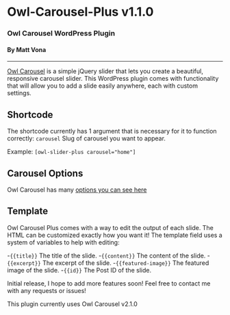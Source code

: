 # Owl-Carousel-Plus v1.1.0
### Owl Carousel WordPress Plugin
#### By Matt Vona

---

[Owl Carousel](https://github.com/OwlCarousel2/OwlCarousel2) is a simple jQuery slider that lets you create a beautiful, responsive carousel slider. This WordPress plugin comes with functionality that will allow you to add a slide easily anywhere, each with custom settings.

## Shortcode
The shortcode currently has 1 argument that is necessary for it to function correctly:
`carousel` Slug of carousel you want to appear.

Example:
`[owl-slider-plus carousel="home"]`

## Carousel Options
Owl Carousel has many [options you can see here](https://owlcarousel2.github.io/OwlCarousel2/docs/api-options.html)

## Template
Owl Carousel Plus comes with a way to edit the output of each slide. The HTML can be customized exactly how you want it! The template field uses a system of variables to help with editing:

-`{{title}}` The title of the slide.
-`{{content}}` The content of the slide.
-`{{excerpt}}` The excerpt of the slide.
-`{{featured-image}}` The featured image of the slide.
-`{{id}}` The Post ID of the slide.


Initial release, I hope to add more features soon!
Feel free to contact me with any requests or issues!

This plugin currently uses Owl Carousel v2.1.0 